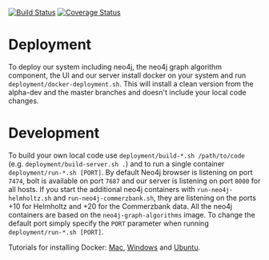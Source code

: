 [![Build Status](https://travis-ci.org/KDD-OpenSource/32de-python.svg?branch=master)](https://travis-ci.org/KDD-OpenSource/32de-python)
[![Coverage Status](https://coveralls.io/repos/github/KDD-OpenSource/32de-python/badge.svg?branch=master)](https://coveralls.io/github/KDD-OpenSource/32de-python?branch=master)

# Deployment
To deploy our system including neo4j, the neo4j graph algorithm component, the UI and our server install docker on your system and run `deployment/docker-deployment.sh`.
This will install a clean version from the alpha-dev and the master branches and doesn't include your local code changes.

# Development
To build your own local code use `deployment/build-*.sh /path/to/code` (e.g. `deployment/build-server.sh .`) and to run a single container `deployment/run-*.sh [PORT]`.
By default Neo4j browser is listening on port `7474`, bolt is available on port `7687` and our server is listening on port `8000` for all hosts.
If you start the additional neo4j containers with `run-neo4j-helmholtz.sh` and `run-neo4j-commerzbank.sh`, they are listening on the ports +10 for Helmholtz and +20 for the Commerzbank data.
All the neo4j containers are based on the `neo4j-graph-algorithms` image. To change the default port simply specify the `PORT` parameter when running `deployment/run-*.sh [PORT]`.

Tutorials for installing Docker: [Mac](https://docs.docker.com/docker-for-mac/install/), [Windows](https://docs.docker.com/docker-for-windows/install/) and [Ubuntu](https://docs.docker.com/engine/installation/linux/docker-ce/ubuntu/).
